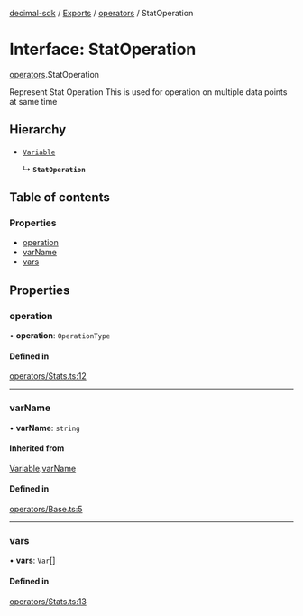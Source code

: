 [decimal-sdk](../README.md) / [Exports](../modules.md) / [operators](../modules/operators.md) / StatOperation

# Interface: StatOperation

[operators](../modules/operators.md).StatOperation

Represent Stat Operation
This is used for operation on multiple data points at same time

## Hierarchy

- [`Variable`](operators.Variable.md)

  ↳ **`StatOperation`**

## Table of contents

### Properties

- [operation](operators.StatOperation.md#operation)
- [varName](operators.StatOperation.md#varname)
- [vars](operators.StatOperation.md#vars)

## Properties

### operation

• **operation**: `OperationType`

#### Defined in

[operators/Stats.ts:12](https://github.com/DecimalAt/decimal_sdk/blob/478694d/src/operators/Stats.ts#L12)

---

### varName

• **varName**: `string`

#### Inherited from

[Variable](operators.Variable.md).[varName](operators.Variable.md#varname)

#### Defined in

[operators/Base.ts:5](https://github.com/DecimalAt/decimal_sdk/blob/478694d/src/operators/Base.ts#L5)

---

### vars

• **vars**: `Var`[]

#### Defined in

[operators/Stats.ts:13](https://github.com/DecimalAt/decimal_sdk/blob/478694d/src/operators/Stats.ts#L13)
